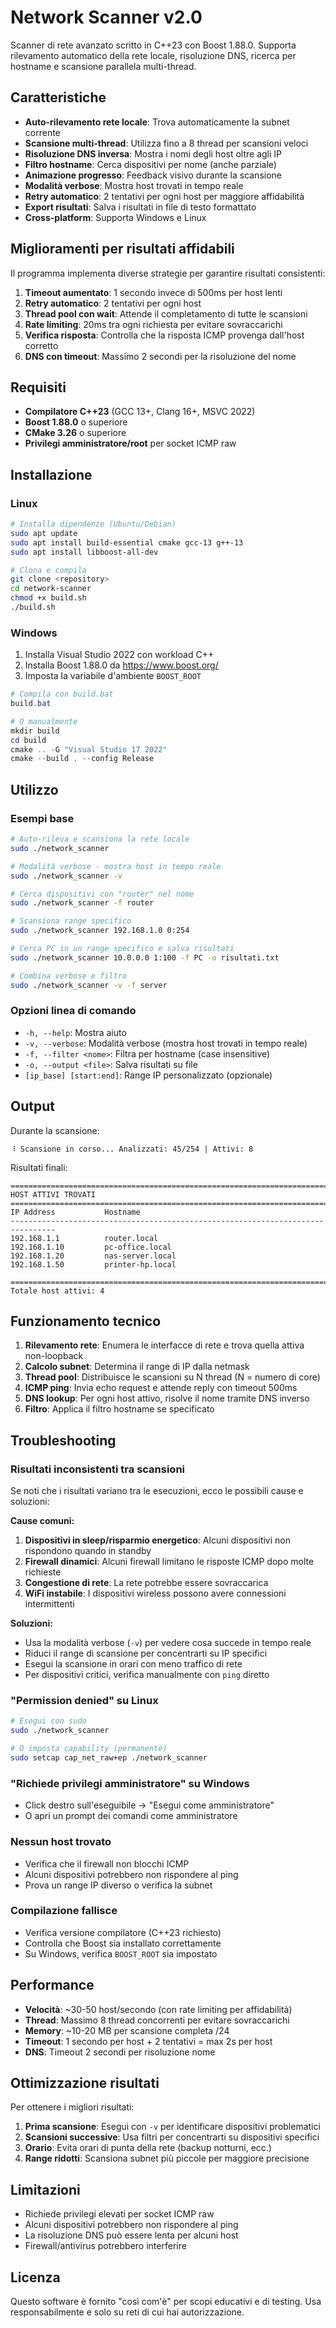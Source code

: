 # Network Scanner v2.0

Scanner di rete avanzato scritto in C++23 con Boost 1.88.0. Supporta rilevamento automatico della rete locale, risoluzione DNS, ricerca per hostname e scansione parallela multi-thread.

## Caratteristiche

- **Auto-rilevamento rete locale**: Trova automaticamente la subnet corrente
- **Scansione multi-thread**: Utilizza fino a 8 thread per scansioni veloci
- **Risoluzione DNS inversa**: Mostra i nomi degli host oltre agli IP
- **Filtro hostname**: Cerca dispositivi per nome (anche parziale)
- **Animazione progresso**: Feedback visivo durante la scansione
- **Modalità verbose**: Mostra host trovati in tempo reale
- **Retry automatico**: 2 tentativi per ogni host per maggiore affidabilità
- **Export risultati**: Salva i risultati in file di testo formattato
- **Cross-platform**: Supporta Windows e Linux

## Miglioramenti per risultati affidabili

Il programma implementa diverse strategie per garantire risultati consistenti:

1. **Timeout aumentato**: 1 secondo invece di 500ms per host lenti
2. **Retry automatico**: 2 tentativi per ogni host
3. **Thread pool con wait**: Attende il completamento di tutte le scansioni
4. **Rate limiting**: 20ms tra ogni richiesta per evitare sovraccarichi
5. **Verifica risposta**: Controlla che la risposta ICMP provenga dall'host corretto
6. **DNS con timeout**: Massimo 2 secondi per la risoluzione del nome

## Requisiti

- **Compilatore C++23** (GCC 13+, Clang 16+, MSVC 2022)
- **Boost 1.88.0** o superiore
- **CMake 3.26** o superiore
- **Privilegi amministratore/root** per socket ICMP raw

## Installazione

### Linux

```bash
# Installa dipendenze (Ubuntu/Debian)
sudo apt update
sudo apt install build-essential cmake gcc-13 g++-13
sudo apt install libboost-all-dev

# Clona e compila
git clone <repository>
cd network-scanner
chmod +x build.sh
./build.sh
```

### Windows

1. Installa Visual Studio 2022 con workload C++
2. Installa Boost 1.88.0 da https://www.boost.org/
3. Imposta la variabile d'ambiente `BOOST_ROOT`

```powershell
# Compila con build.bat
build.bat

# O manualmente
mkdir build
cd build
cmake .. -G "Visual Studio 17 2022"
cmake --build . --config Release
```

## Utilizzo

### Esempi base

```bash
# Auto-rileva e scansiona la rete locale
sudo ./network_scanner

# Modalità verbose - mostra host in tempo reale
sudo ./network_scanner -v

# Cerca dispositivi con "router" nel nome
sudo ./network_scanner -f router

# Scansiona range specifico
sudo ./network_scanner 192.168.1.0 0:254

# Cerca PC in un range specifico e salva risultati
sudo ./network_scanner 10.0.0.0 1:100 -f PC -o risultati.txt

# Combina verbose e filtro
sudo ./network_scanner -v -f server
```

### Opzioni linea di comando

- `-h, --help`: Mostra aiuto
- `-v, --verbose`: Modalità verbose (mostra host trovati in tempo reale)
- `-f, --filter <nome>`: Filtra per hostname (case insensitive)
- `-o, --output <file>`: Salva risultati su file
- `[ip_base] [start:end]`: Range IP personalizzato (opzionale)

## Output

Durante la scansione:
```
⠸ Scansione in corso... Analizzati: 45/254 | Attivi: 8
```

Risultati finali:
```
================================================================================
HOST ATTIVI TROVATI
================================================================================
IP Address           Hostname
--------------------------------------------------------------------------------
192.168.1.1          router.local
192.168.1.10         pc-office.local
192.168.1.20         nas-server.local
192.168.1.50         printer-hp.local

================================================================================
Totale host attivi: 4
```

## Funzionamento tecnico

1. **Rilevamento rete**: Enumera le interfacce di rete e trova quella attiva non-loopback
2. **Calcolo subnet**: Determina il range di IP dalla netmask
3. **Thread pool**: Distribuisce le scansioni su N thread (N = numero di core)
4. **ICMP ping**: Invia echo request e attende reply con timeout 500ms
5. **DNS lookup**: Per ogni host attivo, risolve il nome tramite DNS inverso
6. **Filtro**: Applica il filtro hostname se specificato

## Troubleshooting

### Risultati inconsistenti tra scansioni

Se noti che i risultati variano tra le esecuzioni, ecco le possibili cause e soluzioni:

**Cause comuni:**
1. **Dispositivi in sleep/risparmio energetico**: Alcuni dispositivi non rispondono quando in standby
2. **Firewall dinamici**: Alcuni firewall limitano le risposte ICMP dopo molte richieste
3. **Congestione di rete**: La rete potrebbe essere sovraccarica
4. **WiFi instabile**: I dispositivi wireless possono avere connessioni intermittenti

**Soluzioni:**
- Usa la modalità verbose (`-v`) per vedere cosa succede in tempo reale
- Riduci il range di scansione per concentrarti su IP specifici
- Esegui la scansione in orari con meno traffico di rete
- Per dispositivi critici, verifica manualmente con `ping` diretto

### "Permission denied" su Linux
```bash
# Esegui con sudo
sudo ./network_scanner

# O imposta capability (permanente)
sudo setcap cap_net_raw+ep ./network_scanner
```

### "Richiede privilegi amministratore" su Windows
- Click destro sull'eseguibile → "Esegui come amministratore"
- O apri un prompt dei comandi come amministratore

### Nessun host trovato
- Verifica che il firewall non blocchi ICMP
- Alcuni dispositivi potrebbero non rispondere al ping
- Prova un range IP diverso o verifica la subnet

### Compilazione fallisce
- Verifica versione compilatore (C++23 richiesto)
- Controlla che Boost sia installato correttamente
- Su Windows, verifica `BOOST_ROOT` sia impostato

## Performance

- **Velocità**: ~30-50 host/secondo (con rate limiting per affidabilità)
- **Thread**: Massimo 8 thread concorrenti per evitare sovraccarichi
- **Memory**: ~10-20 MB per scansione completa /24
- **Timeout**: 1 secondo per host + 2 tentativi = max 2s per host
- **DNS**: Timeout 2 secondi per risoluzione nome

## Ottimizzazione risultati

Per ottenere i migliori risultati:

1. **Prima scansione**: Esegui con `-v` per identificare dispositivi problematici
2. **Scansioni successive**: Usa filtri per concentrarti su dispositivi specifici
3. **Orario**: Evita orari di punta della rete (backup notturni, ecc.)
4. **Range ridotti**: Scansiona subnet più piccole per maggiore precisione

## Limitazioni

- Richiede privilegi elevati per socket ICMP raw
- Alcuni dispositivi potrebbero non rispondere al ping
- La risoluzione DNS può essere lenta per alcuni host
- Firewall/antivirus potrebbero interferire

## Licenza

Questo software è fornito "così com'è" per scopi educativi e di testing.
Usa responsabilmente e solo su reti di cui hai autorizzazione.